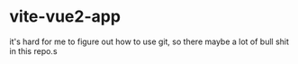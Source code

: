 # vite-vue2-app
it's hard for me to figure out how to use git, so there maybe a lot of bull shit in this repo.s